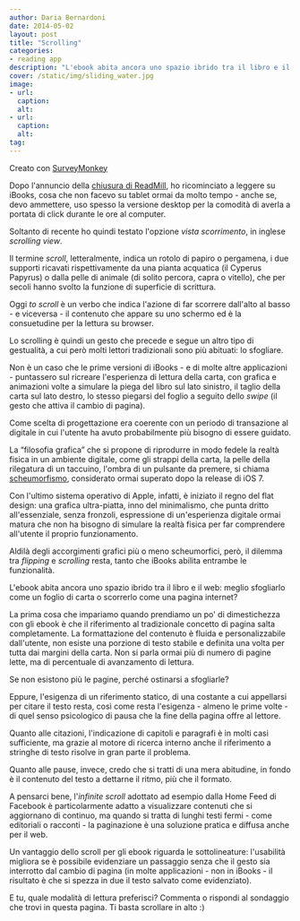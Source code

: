 ```yaml
---
author: Daria Bernardoni
date: 2014-05-02
layout: post
title: "Scrolling"
categories:
- reading app
description: "L'ebook abita ancora uno spazio ibrido tra il libro e il web: meglio sfogliarlo come un foglio di carta o scorrerlo come una pagina internet?"
cover: /static/img/sliding_water.jpg
image: 
- url:
  caption:
  alt:
- url:
  caption:
  alt:
tag:
---
```

<div id="surveyMonkeyInfo"><div><script src="https://www.surveymonkey.com/jsEmbed.aspx?sm=eL7VOi62CqNxqLL4VEBQeA_3d_3d"> </script></div>Creato con <a href="https://www.surveymonkey.com">SurveyMonkey</a></div>

Dopo l'annuncio della [chiusura di ReadMill](http://40k.it/blog/2014/03/31/goodbye-readmill/), ho ricominciato a leggere su iBooks, cosa che non facevo su tablet ormai da molto tempo - anche se, devo ammettere, uso spesso la versione desktop per la comodità di averla  a portata di click durante le ore al computer. 

Soltanto di recente ho quindi testato l'opzione <em>vista scorrimento</em>, in inglese <em>scrolling view</em>.

Il termine <em>scroll</em>, letteralmente, indica un rotolo di papiro o pergamena, i due supporti ricavati rispettivamente da una pianta acquatica (il Cyperus Papyrus) o dalla  pelle di animale (di solito percora, capra o vitello), che per secoli hanno svolto la funzione di superficie di scrittura.

Oggi <em>to scroll</em> è un verbo che indica l'azione di far scorrere dall'alto al basso - e viceversa - il contenuto che appare su uno schermo ed è la consuetudine per la lettura su browser. 

Lo scrolling è quindi un gesto che precede e segue un altro tipo di gestualità, a cui però molti lettori tradizionali sono più abituati: lo sfogliare. 

Non è un caso che le prime versioni di iBooks - e di molte altre applicazioni - puntassero sul ricreare l'esperienza di lettura della carta, con grafica e animazioni volte a simulare la piega del libro sul lato sinistro, il taglio della carta sul lato destro, lo stesso piegarsi del foglio a seguito dello <em>swipe</em> (il gesto che attiva il cambio di pagina). 

Come scelta di progettazione era coerente con un periodo di transazione al digitale in cui l'utente ha avuto probabilmente più bisogno di essere guidato. 

La “filosofia grafica” che si propone di riprodurre in modo fedele la realtà fisica in un ambiente digitale, come gli strappi della carta, la pelle della rilegatura di un taccuino, l'ombra di un pulsante da premere, si chiama [scheumorfismo](http://www.bookrepublic.it/blog/2014/01/15/scheumorfismo-vs-flat-design-colpo-docchio/), considerato ormai superato dopo la release di iOS 7.

Con l'ultimo sistema operativo di Apple, infatti, è iniziato il regno del flat design: una grafica ultra-piatta, inno del minimalismo, che punta dritto all'essenziale, senza fronzoli, espressione di un'esperienza digitale ormai matura che non ha bisogno di simulare la realtà fisica per far comprendere all'utente il proprio funzionamento.

Aldilà degli accorgimenti grafici più o meno scheumorfici, però, il dilemma tra <em>flipping</em> e <em>scrolling</em> resta, tanto che iBooks abilita entrambe le funzionalità. 
  
L'ebook abita ancora uno spazio ibrido tra il libro e il web: meglio sfogliarlo come un foglio di carta o scorrerlo come una pagina internet?

La prima cosa che impariamo quando prendiamo un po' di dimestichezza con gli ebook è che il riferimento al  tradizionale concetto di pagina salta completamente. 
La formattazione del contenuto è fluida e personalizzabile dall'utente, non esiste una porzione di testo stabile e definita una volta per tutta dai margini della carta. Non si parla ormai più di numero di pagine lette, ma di percentuale di avanzamento di lettura.

Se non esistono più le pagine, perché ostinarsi a sfogliarle? 

Eppure, l'esigenza di un riferimento statico, di una costante a cui appellarsi per citare il testo resta, così come resta l'esigenza - almeno le prime volte - di quel senso psicologico di pausa che la fine della pagina offre al lettore. 

Quanto alle citazioni, l'indicazione di capitoli e paragrafi è in molti casi sufficiente, ma grazie al motore di ricerca interno anche il riferimento a stringhe di testo risolve in gran parte il problema. 

Quanto alle pause, invece, credo che si tratti di una mera abitudine, in fondo è il contenuto del testo a dettarne il ritmo, più che il formato. 

A pensarci bene, l'<em>infinite scroll</em> adottato ad esempio dalla Home Feed di Facebook è particolarmente adatto a visualizzare contenuti che si aggiornano di continuo, ma quando si tratta di lunghi testi fermi - come editoriali o racconti - la paginazione è una soluzione pratica e diffusa anche per il web.

Un vantaggio dello scroll per gli ebook riguarda le sottolineature: l'usabilità migliora se è possibile evidenziare un passaggio senza che il gesto sia interrotto dal cambio di pagina (in molte applicazioni - non in iBooks - il risultato è che si spezza in due il testo salvato come evidenziato).

E tu, quale modalità di lettura preferisci? Commenta o rispondi al sondaggio che trovi in questa pagina. Ti basta scrollare in alto :)



